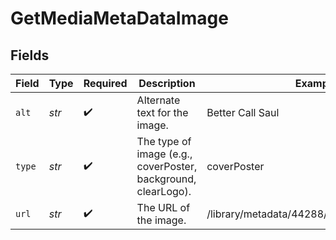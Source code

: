 # GetMediaMetaDataImage


## Fields

| Field                                                         | Type                                                          | Required                                                      | Description                                                   | Example                                                       |
| ------------------------------------------------------------- | ------------------------------------------------------------- | ------------------------------------------------------------- | ------------------------------------------------------------- | ------------------------------------------------------------- |
| `alt`                                                         | *str*                                                         | :heavy_check_mark:                                            | Alternate text for the image.                                 | Better Call Saul                                              |
| `type`                                                        | *str*                                                         | :heavy_check_mark:                                            | The type of image (e.g., coverPoster, background, clearLogo). | coverPoster                                                   |
| `url`                                                         | *str*                                                         | :heavy_check_mark:                                            | The URL of the image.                                         | /library/metadata/44288/thumb/1736487993                      |